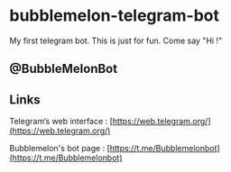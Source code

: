 # bubblemelon-telegram-bot
My first telegram bot. This is just for fun. Come say "Hi !"

## @BubbleMelonBot

## Links
Telegram’s web interface : [https://web.telegram.org/](https://web.telegram.org/)

Bubblemelon's bot page   : [https://t.me/Bubblemelonbot](https://t.me/Bubblemelonbot)
